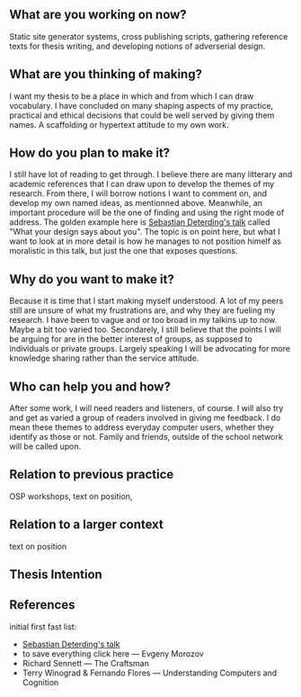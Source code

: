 What are you working on now?
----------------------------
Static site generator systems, cross publishing scripts, gathering reference texts for thesis writing, and developing notions of adverserial design.

What are you thinking of making?
--------------------------------
I want my thesis to be a place in which and from which I can draw vocabulary. I have concluded on many shaping aspects of my practice, practical and ethical decisions that could be well served by giving them names. A scaffolding or hypertext attitude to my own work.

How do you plan to make it?
---------------------------
I still have lot of reading to get through. I believe there are many litterary and academic references that I can draw upon to develop the themes of my research. From there, I will borrow notions I want to comment on, and develop my own named ideas, as mentionned above. Meanwhile, an important procedure will be the one of finding and using the right mode of address. The golden example here is [Sebastian Deterding's talk](http://www.ted.com/talks/sebastian_deterding_what_your_designs_say_about_you) called "What your design says about you". The topic is on point here, but what I want to look at in more detail is how he manages to not position himelf as moralistic in this talk, but just the one that exposes questions.

Why do you want to make it?
---------------------------
Because it is time that I start making myself understood. A lot of my peers still are unsure of what my frustrations are, and why they are fueling my research. I have been to vague and or too broad in my talkins up to now. Maybe a bit too varied too.
Secondarely, I still believe that the points I will be arguing for are in the better interest of groups, as supposed to individuals or private groups. Largely speaking I will be advocating for more knowledge sharing rather than the service attitude.

Who can help you and how?
-------------------------
After some work, I will need readers and listeners, of course. I will also try and get as varied a group of readers involved in giving me feedback. I do mean these themes to address everyday computer users, whether they identify as those or not. Family and friends, outside of the school network will be called upon.

Relation to previous practice
-----------------------------
OSP workshops, text on position,

Relation to a larger context
----------------------------
text on position

Thesis Intention
----------------


References
----------
initial first fast list:
* [Sebastian Deterding's talk](http://www.ted.com/talks/sebastian_deterding_what_your_designs_say_about_you)
* to save everything click here — Evgeny Morozov
* Richard Sennett — The Craftsman
* Terry Winograd & Fernando Flores — Understanding Computers and Cognition
